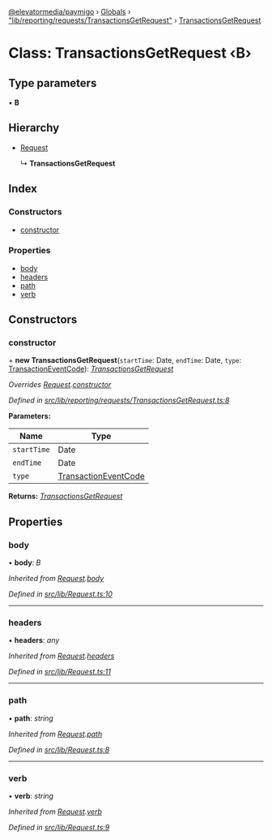 [@elevatormedia/paymigo](../README.md) › [Globals](../globals.md) › ["lib/reporting/requests/TransactionsGetRequest"](../modules/_lib_reporting_requests_transactionsgetrequest_.md) › [TransactionsGetRequest](_lib_reporting_requests_transactionsgetrequest_.transactionsgetrequest.md)

# Class: TransactionsGetRequest ‹**B**›

## Type parameters

▪ **B**

## Hierarchy

-   [Request](_lib_request_.request.md)

    ↳ **TransactionsGetRequest**

## Index

### Constructors

-   [constructor](_lib_reporting_requests_transactionsgetrequest_.transactionsgetrequest.md#constructor)

### Properties

-   [body](_lib_reporting_requests_transactionsgetrequest_.transactionsgetrequest.md#body)
-   [headers](_lib_reporting_requests_transactionsgetrequest_.transactionsgetrequest.md#headers)
-   [path](_lib_reporting_requests_transactionsgetrequest_.transactionsgetrequest.md#path)
-   [verb](_lib_reporting_requests_transactionsgetrequest_.transactionsgetrequest.md#verb)

## Constructors

### constructor

\+ **new TransactionsGetRequest**(`startTime`: Date, `endTime`: Date, `type`: [TransactionEventCode](../modules/_types_transactions_.md#transactioneventcode)): _[TransactionsGetRequest](_lib_reporting_requests_transactionsgetrequest_.transactionsgetrequest.md)_

_Overrides [Request](_lib_request_.request.md).[constructor](_lib_request_.request.md#constructor)_

_Defined in [src/lib/reporting/requests/TransactionsGetRequest.ts:8](https://github.com/ELEVATORmedia/paymigo/blob/846a5f9/src/lib/reporting/requests/TransactionsGetRequest.ts#L8)_

**Parameters:**

| Name        | Type                                                                            |
| ----------- | ------------------------------------------------------------------------------- |
| `startTime` | Date                                                                            |
| `endTime`   | Date                                                                            |
| `type`      | [TransactionEventCode](../modules/_types_transactions_.md#transactioneventcode) |

**Returns:** _[TransactionsGetRequest](_lib_reporting_requests_transactionsgetrequest_.transactionsgetrequest.md)_

## Properties

### body

• **body**: _B_

_Inherited from [Request](_lib_request_.request.md).[body](_lib_request_.request.md#body)_

_Defined in [src/lib/Request.ts:10](https://github.com/ELEVATORmedia/paymigo/blob/846a5f9/src/lib/Request.ts#L10)_

---

### headers

• **headers**: _any_

_Inherited from [Request](_lib_request_.request.md).[headers](_lib_request_.request.md#headers)_

_Defined in [src/lib/Request.ts:11](https://github.com/ELEVATORmedia/paymigo/blob/846a5f9/src/lib/Request.ts#L11)_

---

### path

• **path**: _string_

_Inherited from [Request](_lib_request_.request.md).[path](_lib_request_.request.md#path)_

_Defined in [src/lib/Request.ts:8](https://github.com/ELEVATORmedia/paymigo/blob/846a5f9/src/lib/Request.ts#L8)_

---

### verb

• **verb**: _string_

_Inherited from [Request](_lib_request_.request.md).[verb](_lib_request_.request.md#verb)_

_Defined in [src/lib/Request.ts:9](https://github.com/ELEVATORmedia/paymigo/blob/846a5f9/src/lib/Request.ts#L9)_
